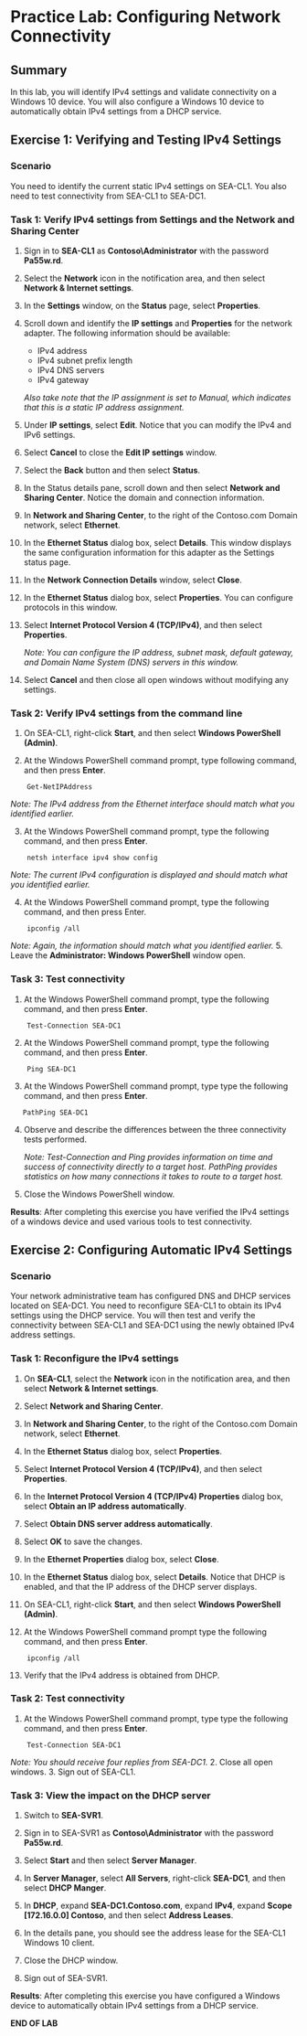 # Practice Lab: Configuring Network Connectivity

## Summary

In this lab, you will identify IPv4 settings and validate connectivity on a Windows 10 device. You will also configure a Windows 10 device to automatically obtain IPv4 settings from a DHCP service.

## Exercise 1: Verifying and Testing IPv4 Settings

### Scenario

You need to identify the current static IPv4 settings on SEA-CL1. You also need to test connectivity from SEA-CL1 to SEA-DC1.

### Task 1: Verify IPv4 settings from Settings and the Network and Sharing Center

1. Sign in to **SEA-CL1** as **Contoso\\Administrator** with the password **Pa55w.rd**.

2. Select the **Network** icon in the notification area, and then select **Network & Internet settings**.

3. In the **Settings** window, on the **Status** page, select **Properties**.

4. Scroll down and identify the **IP settings** and **Properties** for the network adapter. The following information should be available:

   - IPv4 address
   - IPv4 subnet prefix length
   - IPv4 DNS servers
   - IPv4 gateway

   *Also take note that the IP assignment is set to Manual, which indicates that this is a static IP address assignment.*

5. Under **IP settings**, select **Edit**. Notice that you can modify the IPv4 and IPv6 settings.

6. Select **Cancel** to close the **Edit IP settings** window.

7. Select the **Back** button and then select **Status**.

8. In the Status details pane, scroll down and then select **Network and Sharing Center**. Notice the domain and connection information.

9. In **Network and Sharing Center**, to the right of the Contoso.com Domain network, select **Ethernet**.

10. In the **Ethernet Status** dialog box, select **Details**. This window displays the same configuration information for this adapter as the Settings status page.

11. In the **Network Connection Details** window, select **Close**.

12. In the **Ethernet Status** dialog box, select **Properties**. You can configure protocols in this window.

13. Select **Internet Protocol Version 4 (TCP/IPv4)**, and then select **Properties**.

    _Note: You can configure the IP address, subnet mask, default gateway, and Domain Name System (DNS) servers in this window._

14. Select **Cancel** and then close all open windows without modifying any settings.

### Task 2: Verify IPv4 settings from the command line

1. On SEA-CL1, right-click **Start**, and then select **Windows PowerShell (Admin)**.

2. At the Windows PowerShell command prompt, type following command, and then press **Enter**.

```
    Get-NetIPAddress
```

_Note: The IPv4 address from the Ethernet interface should match what you identified earlier._

3. At the Windows PowerShell command prompt, type the following command, and then press **Enter**.

```
    netsh interface ipv4 show config
```

_Note: The current IPv4 configuration is displayed and should match what you identified earlier._

4. At the Windows PowerShell command prompt, type the following command, and then press Enter.

```
    ipconfig /all
```

_Note: Again, the information should match what you identified earlier._
5.  Leave the **Administrator: Windows PowerShell** window open.

### Task 3: Test connectivity

1. At the Windows PowerShell command prompt, type the following command, and then press **Enter**.

```
    Test-Connection SEA-DC1
```

2. At the Windows PowerShell command prompt, type the following command, and then press **Enter**.

```
    Ping SEA-DC1
```

3. At the Windows PowerShell command prompt, type type the following command, and then press **Enter**.

```
   PathPing SEA-DC1
```

4. Observe and describe the differences between the three connectivity tests performed.

   _Note: Test-Connection and Ping provides information on time and success of connectivity directly to a target host. PathPing provides statistics on how many connections it takes to route to a target host._

5. Close the Windows PowerShell window.

**Results**: After completing this exercise you have verified the IPv4 settings of a windows device and used various tools to test connectivity.

## Exercise 2: Configuring Automatic IPv4 Settings

### Scenario

Your network administrative team has configured DNS and DHCP services located on SEA-DC1. You need to reconfigure SEA-CL1 to obtain its IPv4 settings using the DHCP service. You will then test and verify the connectivity between SEA-CL1 and SEA-DC1 using the newly obtained IPv4 address settings.

### Task 1: Reconfigure the IPv4 settings

1. On **SEA-CL1**, select the **Network** icon in the notification area, and then select **Network & Internet settings**.

2. Select **Network and Sharing Center**.

3. In **Network and Sharing Center**, to the right of the Contoso.com Domain network, select **Ethernet**.

4. In the **Ethernet Status** dialog box, select **Properties**.

5. Select **Internet Protocol Version 4 (TCP/IPv4)**, and then select **Properties**.

6. In the **Internet Protocol Version 4 (TCP/IPv4) Properties** dialog box, select **Obtain an IP address automatically**.

7. Select **Obtain DNS server address automatically**.

8. Select **OK** to save the changes.

9. In the **Ethernet Properties** dialog box, select **Close**.

10. In the **Ethernet Status** dialog box, select **Details**. Notice that DHCP is enabled, and that the IP address of the DHCP server displays.

11. On SEA-CL1, right-click **Start**, and then select **Windows PowerShell (Admin)**.

12. At the Windows PowerShell command prompt type the following command, and then press **Enter**.

```
    ipconfig /all
```

13. Verify that the IPv4 address is obtained from DHCP.

### Task 2: Test connectivity

1. At the Windows PowerShell command prompt, type type the following command, and then press **Enter**.

```
    Test-Connection SEA-DC1
```

_Note: You should receive four replies from SEA-DC1._
2.  Close all open windows.
3.  Sign out of SEA-CL1.

### Task 3: View the impact on the DHCP server

1. Switch to **SEA-SVR1**.

2. Sign in to SEA-SVR1 as **Contoso\\Administrator** with the password **Pa55w.rd**.

3. Select **Start** and then select **Server Manager**.

4. In **Server Manager**, select **All Servers**, right-click **SEA-DC1**, and then select **DHCP Manger**.

5. In **DHCP**, expand **SEA-DC1.Contoso.com**, expand **IPv4**, expand **Scope [172.16.0.0] Contoso**, and then select **Address Leases**.

6. In the details pane, you should see the address lease for the SEA-CL1 Windows 10 client.

7. Close the DHCP window.

8. Sign out of SEA-SVR1.

**Results**: After completing this exercise you have configured a Windows device to automatically obtain IPv4 settings from a DHCP service.

**END OF LAB**
